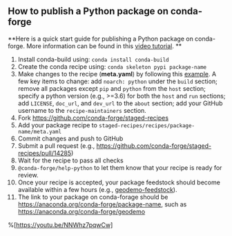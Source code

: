 ## How to publish a Python package on conda-forge

**Here is a quick start guide for publishing a Python package on conda-forge. More information can be found in this [video tutorial](https://youtu.be/NNWhz7pqwCw). **

1. Install conda-build using: `conda install conda-build`
2. Create the conda recipe using: `conda skeleton pypi package-name`
3. Make changes to the recipe (**meta.yaml**) by following this [example](https://github.com/giswqs/geodemo/blob/master/recipe/meta.yaml). A few key items to change: add `noarch: python` under the `build` section; remove all packages except `pip` and `python` from the `host` section; specify a python version (e.g., >=3.6) for both the `host` and `run` sections; add `LICENSE`, `doc_url`, and `dev_url` to the `about` section; add your GitHub username to the `recipe-maintainers` section.
4. Fork <https://github.com/conda-forge/staged-recipes>
5. Add your package recipe to `staged-recipes/recipes/package-name/meta.yaml`
6. Commit changes and push to GitHub
7. Submit a pull request (e.g., <https://github.com/conda-forge/staged-recipes/pull/14285>)
8. Wait for the recipe to pass all checks
9. `@conda-forge/help-python` to let them know that your recipe is ready for review.
10. Once your recipe is accepted, your package feedstock should become available within a few hours (e.g., [geodemo-feedstock](https://github.com/conda-forge/geodemo-feedstock)).
11. The link to your package on conda-forage should be <https://anaconda.org/conda-forge/package-name>, such as <https://anaconda.org/conda-forge/geodemo>

%[https://youtu.be/NNWhz7pqwCw]